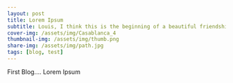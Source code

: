 ```yaml
---
layout: post
title: Lorem Ipsum
subtitle: Louis, I think this is the beginning of a beautiful friendship
cover-img: /assets/img/Casablanca_4
thumbnail-img: /assets/img/thumb.png
share-img: /assets/img/path.jpg
tags: [blog, test]
---
```


First Blog.... Lorem Ipsum
